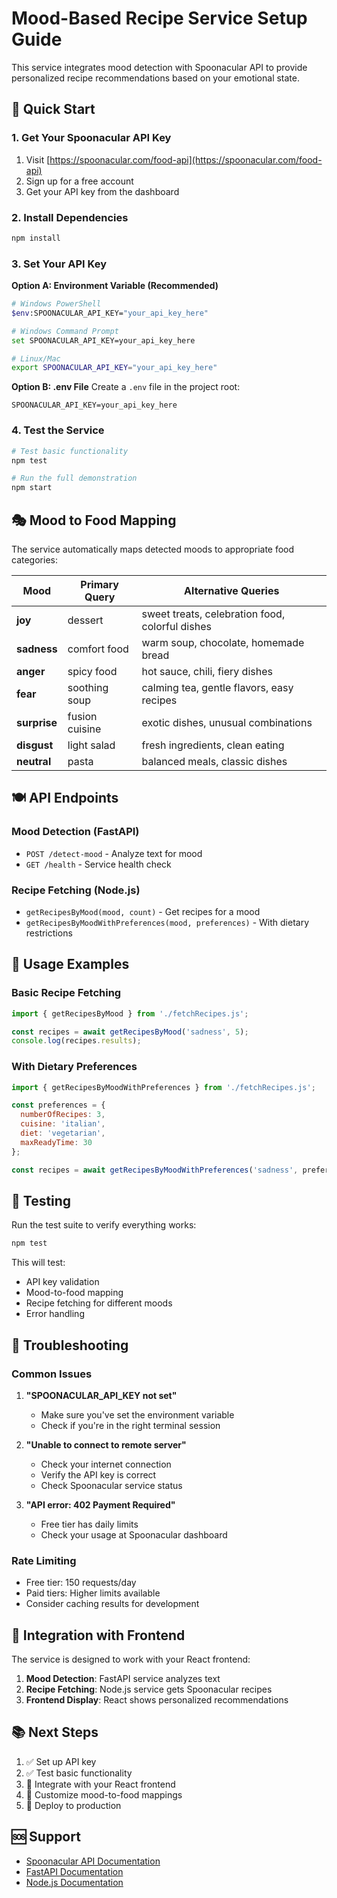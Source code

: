 # Mood-Based Recipe Service Setup Guide

This service integrates mood detection with Spoonacular API to provide personalized recipe recommendations based on your emotional state.

## 🚀 Quick Start

### 1. Get Your Spoonacular API Key

1. Visit [https://spoonacular.com/food-api](https://spoonacular.com/food-api)
2. Sign up for a free account
3. Get your API key from the dashboard

### 2. Install Dependencies

```bash
npm install
```

### 3. Set Your API Key

**Option A: Environment Variable (Recommended)**
```bash
# Windows PowerShell
$env:SPOONACULAR_API_KEY="your_api_key_here"

# Windows Command Prompt
set SPOONACULAR_API_KEY=your_api_key_here

# Linux/Mac
export SPOONACULAR_API_KEY="your_api_key_here"
```

**Option B: .env File**
Create a `.env` file in the project root:
```env
SPOONACULAR_API_KEY=your_api_key_here
```

### 4. Test the Service

```bash
# Test basic functionality
npm test

# Run the full demonstration
npm start
```

## 🎭 Mood to Food Mapping

The service automatically maps detected moods to appropriate food categories:

| Mood | Primary Query | Alternative Queries |
|------|---------------|-------------------|
| **joy** | dessert | sweet treats, celebration food, colorful dishes |
| **sadness** | comfort food | warm soup, chocolate, homemade bread |
| **anger** | spicy food | hot sauce, chili, fiery dishes |
| **fear** | soothing soup | calming tea, gentle flavors, easy recipes |
| **surprise** | fusion cuisine | exotic dishes, unusual combinations |
| **disgust** | light salad | fresh ingredients, clean eating |
| **neutral** | pasta | balanced meals, classic dishes |

## 🍽️ API Endpoints

### Mood Detection (FastAPI)
- `POST /detect-mood` - Analyze text for mood
- `GET /health` - Service health check

### Recipe Fetching (Node.js)
- `getRecipesByMood(mood, count)` - Get recipes for a mood
- `getRecipesByMoodWithPreferences(mood, preferences)` - With dietary restrictions

## 🔧 Usage Examples

### Basic Recipe Fetching
```javascript
import { getRecipesByMood } from './fetchRecipes.js';

const recipes = await getRecipesByMood('sadness', 5);
console.log(recipes.results);
```

### With Dietary Preferences
```javascript
import { getRecipesByMoodWithPreferences } from './fetchRecipes.js';

const preferences = {
  numberOfRecipes: 3,
  cuisine: 'italian',
  diet: 'vegetarian',
  maxReadyTime: 30
};

const recipes = await getRecipesByMoodWithPreferences('sadness', preferences);
```

## 🧪 Testing

Run the test suite to verify everything works:
```bash
npm test
```

This will test:
- API key validation
- Mood-to-food mapping
- Recipe fetching for different moods
- Error handling

## 🚨 Troubleshooting

### Common Issues

1. **"SPOONACULAR_API_KEY not set"**
   - Make sure you've set the environment variable
   - Check if you're in the right terminal session

2. **"Unable to connect to remote server"**
   - Check your internet connection
   - Verify the API key is correct
   - Check Spoonacular service status

3. **"API error: 402 Payment Required"**
   - Free tier has daily limits
   - Check your usage at Spoonacular dashboard

### Rate Limiting

- Free tier: 150 requests/day
- Paid tiers: Higher limits available
- Consider caching results for development

## 🔗 Integration with Frontend

The service is designed to work with your React frontend:

1. **Mood Detection**: FastAPI service analyzes text
2. **Recipe Fetching**: Node.js service gets Spoonacular recipes
3. **Frontend Display**: React shows personalized recommendations

## 📚 Next Steps

1. ✅ Set up API key
2. ✅ Test basic functionality
3. 🔄 Integrate with your React frontend
4. 🎨 Customize mood-to-food mappings
5. 🚀 Deploy to production

## 🆘 Support

- [Spoonacular API Documentation](https://spoonacular.com/food-api/docs)
- [FastAPI Documentation](https://fastapi.tiangolo.com/)
- [Node.js Documentation](https://nodejs.org/docs/)
